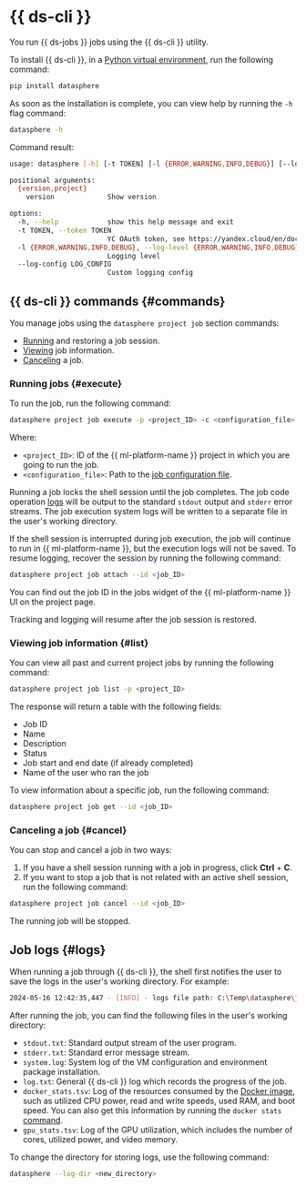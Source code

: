 # {{ ds-cli }}

You run {{ ds-jobs }} jobs using the {{ ds-cli }} utility.

To install {{ ds-cli }}, in a [Python virtual environment](https://docs.python.org/3.10/library/venv.html), run the following command:

```python
pip install datasphere
```

As soon as the installation is complete, you can view help by running the `-h` flag command:

```bash
datasphere -h
```

Command result:

```bash
usage: datasphere [-h] [-t TOKEN] [-l {ERROR,WARNING,INFO,DEBUG}] [--log-config LOG_CONFIG] {version,project} ...

positional arguments:
  {version,project}
    version             Show version

options:
  -h, --help            show this help message and exit
  -t TOKEN, --token TOKEN
                        YC OAuth token, see https://yandex.cloud/en/docs/iam/concepts/authorization/oauth-token
  -l {ERROR,WARNING,INFO,DEBUG}, --log-level {ERROR,WARNING,INFO,DEBUG}
                        Logging level
  --log-config LOG_CONFIG
                        Custom logging config
```

## {{ ds-cli }} commands {#commands}

You manage jobs using the `datasphere project job` section commands:
* [Running](#execute) and restoring a job session.
* [Viewing](#list) job information.
* [Canceling](#cancel) a job.

### Running jobs {#execute}

To run the job, run the following command:

```bash
datasphere project job execute -p <project_ID> -c <configuration_file>
```

Where:

* `<project_ID>`: ID of the {{ ml-platform-name }} project in which you are going to run the job.
* `<configuration_file>`: Path to the [job configuration file](index.md#config).

Running a job locks the shell session until the job completes. The job code operation [logs](#logs) will be output to the standard `stdout` output and `stderr` error streams. The job execution system logs will be written to a separate file in the user's working directory.

If the shell session is interrupted during job execution, the job will continue to run in {{ ml-platform-name }}, but the execution logs will not be saved. To resume logging, recover the session by running the following command:

```bash
datasphere project job attach --id <job_ID>
```

You can find out the job ID in the jobs widget of the {{ ml-platform-name }} UI on the project page.

Tracking and logging will resume after the job session is restored.

### Viewing job information {#list}

You can view all past and current project jobs by running the following command:

```bash
datasphere project job list -p <project_ID>
```

The response will return a table with the following fields:
* Job ID
* Name
* Description
* Status
* Job start and end date (if already completed)
* Name of the user who ran the job

To view information about a specific job, run the following command:

```bash
datasphere project job get --id <job_ID>
```

### Canceling a job {#cancel}

You can stop and cancel a job in two ways:

1. If you have a shell session running with a job in progress, click **Ctrl** + **C**.
1. If you want to stop a job that is not related with an active shell session, run the following command:

```bash
datasphere project job cancel --id <job_ID>
```

The running job will be stopped.

## Job logs {#logs}

When running a job through {{ ds-cli }}, the shell first notifies the user to save the logs in the user's working directory. For example:

```bash
2024-05-16 12:42:35,447 - [INFO] - logs file path: C:\Temp\datasphere\job_2024-05-16T12-42-35.427056
```

After running the job, you can find the following files in the user's working directory:

* `stdout.txt`: Standard output stream of the user program.
* `stderr.txt`: Standard error message stream.
* `system.log`: System log of the VM configuration and environment package installation.
* `log.txt`: General {{ ds-cli }} log which records the progress of the job.
* `docker_stats.tsv`: Log of the resources consumed by the [Docker image](../docker.md), such as utilized CPU power, read and write speeds, used RAM, and boot speed. You can also get this information by running the `docker stats` [command](https://docs.docker.com/reference/cli/docker/container/stats/).
* `gpu_stats.tsv`: Log of the GPU utilization, which includes the number of cores, utilized power, and video memory.

To change the directory for storing logs, use the following command:

```bash
datasphere --log-dir <new_directory>
```
